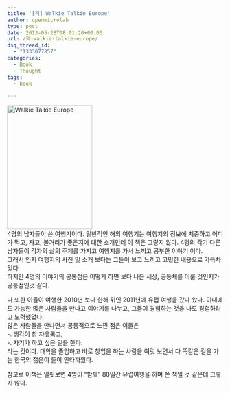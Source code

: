 ```yaml
---
title: '[책] Walkie Talkie Europe'
author: openmicrolab
type: post
date: 2013-05-28T08:01:20+00:00
url: /책-walkie-talkie-europe/
dsq_thread_id:
  - "1333077857"
categories:
  - Book
  - Thought
tags:
  - book

---
```

[<img loading="lazy" class="size-full wp-image-2386 alignleft" alt="Walkie Talkie Europe" src="/images/2013/05/book_1.png" width="198" height="289" />][1]  
4명의 남자들이 쓴 여행기이다. 일반적인 해외 여행기는 여행지의 정보에 치중하고 어디가 먹고, 자고, 볼거리가 좋은지에 대한 소개인데 이 책은 그렇지 않다. 4명의 각기 다른 남자들이 각자의 삶의 주제를 가지고 여행지를 가서 느끼고 공부한 이야기 이다.  
그래서 인지 여행지의 사진 및 소개 보다는 그들이 보고 느끼고 고민한 내용으로 가득차 있다.  
하지만 4명의 이야기의 공통점은 어떻게 하면 보다 나은 세상, 공동체를 이룰 것인지가 공통점인것 같다.

나 또한 이들이 여행한 2010년 보다 한해 뒤인 2011년에 유럽 여행을 갔다 왔다. 이때에도 가능한 많은 사람들을 만나고 이야기를 나누고, 그들이 경험하는 것을 나도 경험하려고 노력했었다.  
많은 사람들을 만나면서 공통적으로 느낀 점은 이들은  
-. 생각이 참 자유롭고,  
-. 자기가 하고 싶은 일을 한다.  
라는 것이다. 대학을 졸업하고 바로 창업을 하는 사람을 여럿 보면서 다 똑같은 길을 가는 한국의 젊은이 들이 안타까웠다.

참고로 이책은 얼핏보면 4명이 &#8220;함께&#8221; 80일간 유럽여행을 하며 쓴 책일 것 같은데 그렇지 않다.

 [1]: /images/2013/05/book_1.png